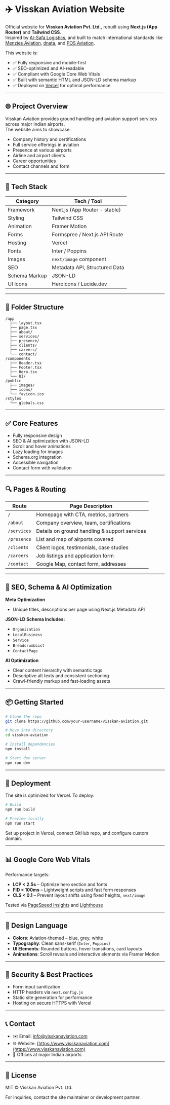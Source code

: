 # ✈️ Visskan Aviation Website

Official website for **Visskan Aviation Pvt. Ltd.**, rebuilt using **Next.js (App Router)** and **Tailwind CSS**.  
Inspired by [Al-Safa Logistics](https://al-safa-logistics.webflow.io/), and built to match international standards like [Menzies Aviation](https://menziesaviation.com), [dnata](https://dnata.com/en), and [POS Aviation](https://www.posaviation.com.my).

This website is:
- ✅ Fully responsive and mobile-first
- ✅ SEO-optimized and AI-readable
- ✅ Compliant with Google Core Web Vitals
- ✅ Built with semantic HTML and JSON-LD schema markup
- ✅ Deployed on [Vercel](https://vercel.com/) for optimal performance

---

## 🌐 Project Overview

Visskan Aviation provides ground handling and aviation support services across major Indian airports.  
The website aims to showcase:
- Company history and certifications
- Full service offerings in aviation
- Presence at various airports
- Airline and airport clients
- Career opportunities
- Contact channels and form

---

## 🧱 Tech Stack

| Category       | Tech / Tool                         |
|----------------|-------------------------------------|
| Framework      | Next.js (App Router - stable)       |
| Styling        | Tailwind CSS                        |
| Animation      | Framer Motion                       |
| Forms          | Formspree / Next.js API Route       |
| Hosting        | Vercel                              |
| Fonts          | Inter / Poppins                     |
| Images         | `next/image` component              |
| SEO            | Metadata API, Structured Data       |
| Schema Markup  | JSON-LD                             |
| UI Icons       | Heroicons / Lucide.dev              |

---

## 📁 Folder Structure

```
/app
  ├── layout.tsx
  ├── page.tsx
  ├── about/
  ├── services/
  ├── presence/
  ├── clients/
  ├── careers/
  └── contact/
/components
  ├── Header.tsx
  ├── Footer.tsx
  ├── Hero.tsx
  └── UI/
/public
  ├── images/
  ├── icons/
  └── favicon.ico
/styles
  └── globals.css
```

---

## ✅ Core Features

- Fully responsive design
- SEO & AI optimization with JSON-LD
- Scroll and hover animations
- Lazy loading for images
- Schema.org integration
- Accessible navigation
- Contact form with validation

---

## 🔍 Pages & Routing

| Route         | Page Description                             |
|---------------|----------------------------------------------|
| `/`           | Homepage with CTA, metrics, partners         |
| `/about`      | Company overview, team, certifications       |
| `/services`   | Details on ground handling & support services|
| `/presence`   | List and map of airports covered             |
| `/clients`    | Client logos, testimonials, case studies     |
| `/careers`    | Job listings and application form            |
| `/contact`    | Google Map, contact form, addresses          |

---

## 🧠 SEO, Schema & AI Optimization

**Meta Optimization**
- Unique titles, descriptions per page using Next.js Metadata API

**JSON-LD Schema Includes:**
- `Organization`
- `LocalBusiness`
- `Service`
- `BreadcrumbList`
- `ContactPage`

**AI Optimization**
- Clear content hierarchy with semantic tags
- Descriptive alt texts and consistent sectioning
- Crawl-friendly markup and fast-loading assets

---

## 📦 Getting Started

```bash
# Clone the repo
git clone https://github.com/your-username/visskan-aviation.git

# Move into directory
cd visskan-aviation

# Install dependencies
npm install

# Start dev server
npm run dev
```

---

## 🚀 Deployment

The site is optimized for Vercel. To deploy:

```bash
# Build
npm run build

# Preview locally
npm run start
```

Set up project in Vercel, connect GitHub repo, and configure custom domain.

---

## 📊 Google Core Web Vitals

Performance targets:
- **LCP < 2.5s** – Optimize hero section and fonts
- **FID < 100ms** – Lightweight scripts and fast form responses
- **CLS < 0.1** – Prevent layout shifts using fixed heights, `next/image`

Tested via [PageSpeed Insights](https://pagespeed.web.dev/) and [Lighthouse](https://developer.chrome.com/docs/lighthouse/overview/)

---

## 🎨 Design Language

- **Colors**: Aviation-themed – blue, grey, white
- **Typography**: Clean sans-serif (`Inter`, `Poppins`)
- **UI Elements**: Rounded buttons, hover transitions, card layouts
- **Animations**: Scroll reveals and interactive elements via Framer Motion

---

## 🔐 Security & Best Practices

- Form input sanitization
- HTTP headers via `next.config.js`
- Static site generation for performance
- Hosting on secure HTTPS with Vercel

---

## 📞 Contact

- ✉️ Email: info@visskanaviation.com
- 🌐 Website: [https://www.visskanaviation.com](https://www.visskanaviation.com)
- 📍 Offices at major Indian airports

---

## 📝 License

MIT © Visskan Aviation Pvt. Ltd.

For inquiries, contact the site maintainer or development partner.
